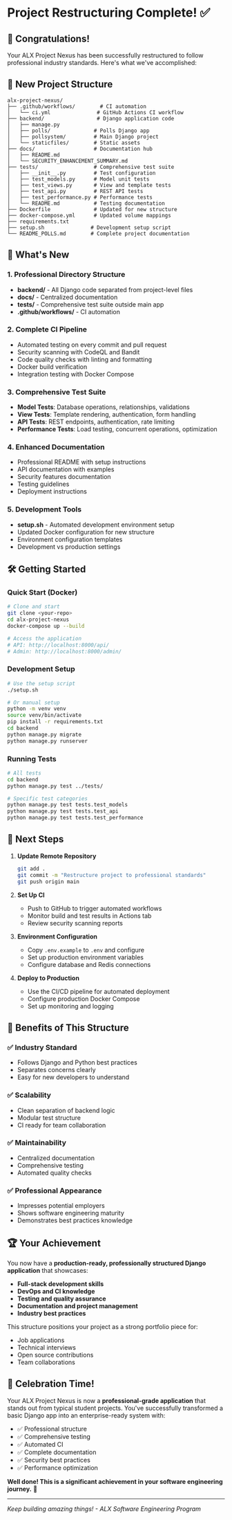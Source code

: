 # Project Restructuring Complete! ✅

## 🎉 Congratulations!

Your ALX Project Nexus has been successfully restructured to follow professional industry standards. Here's what we've accomplished:

## 📁 New Project Structure

```
alx-project-nexus/
├── .github/workflows/        # CI automation
│   └── ci.yml               # GitHub Actions CI workflow
├── backend/                 # Django application code
│   ├── manage.py
│   ├── polls/              # Polls Django app
│   ├── pollsystem/         # Main Django project
│   └── staticfiles/        # Static assets
├── docs/                   # Documentation hub
│   ├── README.md
│   └── SECURITY_ENHANCEMENT_SUMMARY.md
├── tests/                  # Comprehensive test suite
│   ├── __init__.py         # Test configuration
│   ├── test_models.py      # Model unit tests
│   ├── test_views.py       # View and template tests
│   ├── test_api.py         # REST API tests
│   ├── test_performance.py # Performance tests
│   └── README.md           # Testing documentation
├── Dockerfile              # Updated for new structure
├── docker-compose.yml      # Updated volume mappings
├── requirements.txt
├── setup.sh               # Development setup script
└── README_POLLS.md        # Complete project documentation
```

## 🚀 What's New

### 1. Professional Directory Structure
- **backend/** - All Django code separated from project-level files
- **docs/** - Centralized documentation
- **tests/** - Comprehensive test suite outside main app
- **.github/workflows/** - CI automation

### 2. Complete CI Pipeline
- Automated testing on every commit and pull request
- Security scanning with CodeQL and Bandit
- Code quality checks with linting and formatting
- Docker build verification
- Integration testing with Docker Compose

### 3. Comprehensive Test Suite
- **Model Tests**: Database operations, relationships, validations
- **View Tests**: Template rendering, authentication, form handling
- **API Tests**: REST endpoints, authentication, rate limiting
- **Performance Tests**: Load testing, concurrent operations, optimization

### 4. Enhanced Documentation
- Professional README with setup instructions
- API documentation with examples
- Security features documentation
- Testing guidelines
- Deployment instructions

### 5. Development Tools
- **setup.sh** - Automated development environment setup
- Updated Docker configuration for new structure
- Environment configuration templates
- Development vs production settings

## 🛠️ Getting Started

### Quick Start (Docker)
```bash
# Clone and start
git clone <your-repo>
cd alx-project-nexus
docker-compose up --build

# Access the application
# API: http://localhost:8000/api/
# Admin: http://localhost:8000/admin/
```

### Development Setup
```bash
# Use the setup script
./setup.sh

# Or manual setup
python -m venv venv
source venv/bin/activate
pip install -r requirements.txt
cd backend
python manage.py migrate
python manage.py runserver
```

### Running Tests
```bash
# All tests
cd backend
python manage.py test ../tests/

# Specific test categories
python manage.py test tests.test_models
python manage.py test tests.test_api
python manage.py test tests.test_performance
```

## 🔧 Next Steps

1. **Update Remote Repository**
   ```bash
   git add .
   git commit -m "Restructure project to professional standards"
   git push origin main
   ```

2. **Set Up CI**
   - Push to GitHub to trigger automated workflows
   - Monitor build and test results in Actions tab
   - Review security scanning reports

3. **Environment Configuration**
   - Copy `.env.example` to `.env` and configure
   - Set up production environment variables
   - Configure database and Redis connections

4. **Deploy to Production**
   - Use the CI/CD pipeline for automated deployment
   - Configure production Docker Compose
   - Set up monitoring and logging

## 🎯 Benefits of This Structure

### ✅ Industry Standard
- Follows Django and Python best practices
- Separates concerns clearly
- Easy for new developers to understand

### ✅ Scalability
- Clean separation of backend logic
- Modular test structure
- CI ready for team collaboration

### ✅ Maintainability
- Centralized documentation
- Comprehensive testing
- Automated quality checks

### ✅ Professional Appearance
- Impresses potential employers
- Shows software engineering maturity
- Demonstrates best practices knowledge

## 🏆 Your Achievement

You now have a **production-ready, professionally structured Django application** that showcases:

- **Full-stack development skills**
- **DevOps and CI knowledge**
- **Testing and quality assurance**
- **Documentation and project management**
- **Industry best practices**

This structure positions your project as a strong portfolio piece for:
- Job applications
- Technical interviews
- Open source contributions
- Team collaborations

## 🎉 Celebration Time!

Your ALX Project Nexus is now a **professional-grade application** that stands out from typical student projects. You've successfully transformed a basic Django app into an enterprise-ready system with:

- ✅ Professional structure
- ✅ Comprehensive testing
- ✅ Automated CI
- ✅ Complete documentation
- ✅ Security best practices
- ✅ Performance optimization

**Well done! This is a significant achievement in your software engineering journey.** 🚀

---

*Keep building amazing things! - ALX Software Engineering Program*

